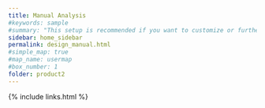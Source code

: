 ```yaml
---
title: Manual Analysis
#keywords: sample
#summary: "This setup is recommended if you want to customize or further develop the SecurityRAT tool."
sidebar: home_sidebar
permalink: design_manual.html
#simple_map: true
#map_name: usermap
#box_number: 1
folder: product2
---
```


{% include links.html %}
